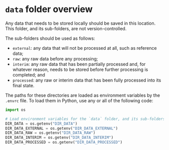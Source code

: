 # `data` folder overview

Any data that needs to be stored locally should be saved in this location. This folder,
and its sub-folders, are not version-controlled.

The sub-folders should be used as follows:

- `external`: any data that will not be processed at all, such as reference data;
- `raw`: any raw data before any processing;
- `interim`: any raw data that has been partially processed and, for whatever reason,
  needs to be stored before further processing is completed; and
- `processed`: any raw or interim data that has been fully processed into its final
  state.

The paths for these directories are loaded as environment variables by the
`.envrc` file. To load them in Python, use any or all of the following code:

```python
import os

# Load environment variables for the `data` folder, and its sub-folders
DIR_DATA = os.getenv("DIR_DATA")
DIR_DATA_EXTERNAL = os.getenv("DIR_DATA_EXTERNAL")
DIR_DATA_RAW = os.getenv("DIR_DATA_RAW")
DIR_DATA_INTERIM = os.getenv("DIR_DATA_INTERIM")
DIR_DATA_PROCESSED = os.getenv("DIR_DATA_PROCESSED")
```

